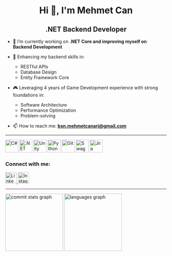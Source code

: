 <h1 align="center">Hi 👋, I'm Mehmet Can</h1>
<h2 align="center">.NET Backend Developer</h2>


- 🔭 I’m currently working on **.NET Core and improving myself on Backend Development**  
- 🌱 Enhancing my backend skills in:
  - RESTful APIs
  - Database Design
  - Entity Framework Core

- 🎮 Leveraging 4 years of Game Development experience with strong foundations in:
  - Software Architecture
  - Performance Optimization
  - Problem-solving

- 📫 How to reach me: **bsn.mehmetcanari@gmail.com**

---

<p>
  <img src="https://cdn.jsdelivr.net/gh/devicons/devicon/icons/csharp/csharp-original.svg" height="40" alt="C#" />
  <img src="https://cdn.jsdelivr.net/gh/devicons/devicon/icons/dot-net/dot-net-original.svg" height="40" alt=".NET" />
  <img src="https://cdn.jsdelivr.net/gh/devicons/devicon/icons/unity/unity-original.svg" height="40" alt="Unity" />
  <img src="https://cdn.jsdelivr.net/gh/devicons/devicon/icons/python/python-plain.svg" height="40" alt="Python" />
  <img src="https://cdn.jsdelivr.net/gh/devicons/devicon/icons/git/git-original.svg" height="40" alt="Git" />
  <img src="https://cdn.jsdelivr.net/gh/devicons/devicon/icons/swagger/swagger-original.svg" height="40" alt="Swagger" />
  <img src="https://cdn.jsdelivr.net/gh/devicons/devicon/icons/jira/jira-original.svg" height="40" alt="Jira" />
</p>


### Connect with me:
<p>
<a href="https://www.linkedin.com/in/mehmetcanari/" target="_blank">
  <img src="https://img.shields.io/badge/LinkedIn-0077B5?style=for-the-badge&logo=linkedin&logoColor=white" height="35" alt="LinkedIn" />
</a>
<a href="https://www.instagram.com/mehmetcanarii/" target="_blank">
  <img src="https://img.shields.io/badge/Instagram-E4405F?style=for-the-badge&logo=instagram&logoColor=white" height="35" alt="Instagram" />
</a>

</p>

---

<div align="left">
  <img src="https://github-readme-stats.vercel.app/api?username=mehmetcanari&show_icons=true&include_all_commits=true&count_private=true&theme=midnight-purple&hide_border=false&custom_title=My%20GitHub%20Stats%20(2025)" height="180" alt="commit stats graph" />
  <img src="https://github-readme-stats.vercel.app/api/top-langs?username=mehmetcanari&locale=en&hide_title=false&layout=compact&card_width=360&langs_count=5&theme=midnight-purple&hide_border=false" height="180" alt="languages graph" />
</div>

